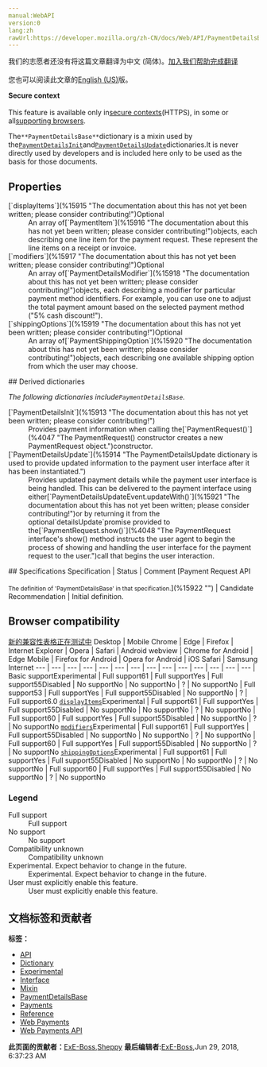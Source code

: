 ```yaml
---
manual:WebAPI
version:0
lang:zh
rawUrl:https://developer.mozilla.org/zh-CN/docs/Web/API/PaymentDetailsBase
---
```




<bdi>我们的志愿者还没有将这篇文章翻译为<bdi>中文 (简体)</bdi>。[加入我们帮助完成翻译](%15910 "")<br></br>您也可以阅读此文章的[English (US)](%15911 "")版。</bdi>






**Secure context**<br></br>This feature is available only in[secure contexts](%4041 "")(HTTPS), in some or all[supporting browsers](%15912 "").





The`**PaymentDetailsBase**`dictionary is a mixin used by the[`PaymentDetailsInit`](%15913 "The documentation about this has not yet been written; please consider contributing!")and[`PaymentDetailsUpdate`](%15914 "The PaymentDetailsUpdate dictionary is used to provide updated information to the payment user interface after it has been instantiated.")dictionaries.It is never directly used by developers and is included here only to be used as the basis for those documents.


## Properties<a name="Properties"></a>
<dl><dt>[`displayItems`](%15915 "The documentation about this has not yet been written; please consider contributing!")Optional</dt><dd>An array of[`PaymentItem`](%15916 "The documentation about this has not yet been written; please consider contributing!")objects, each describing one line item for the payment request. These represent the line items on a receipt or invoice.</dd><dt>[`modifiers`](%15917 "The documentation about this has not yet been written; please consider contributing!")Optional</dt><dd>An array of[`PaymentDetailsModifier`](%15918 "The documentation about this has not yet been written; please consider contributing!")objects, each describing a modifier for particular payment method identifiers. For example, you can use one to adjust the total payment amount based on the selected payment method (&quot;5% cash discount!&quot;).</dd><dt>[`shippingOptions`](%15919 "The documentation about this has not yet been written; please consider contributing!")Optional</dt><dd>An array of[`PaymentShippingOption`](%15920 "The documentation about this has not yet been written; please consider contributing!")objects, each describing one available shipping option from which the user may choose.</dd></dl>
## Derived dictionaries<a name="Derived_dictionaries"></a>


<em>The following dictionaries include`PaymentDetailsBase`.</em>

<dl><dt>[`PaymentDetailsInit`](%15913 "The documentation about this has not yet been written; please consider contributing!")</dt><dd>Provides payment information when calling the[`PaymentRequest()`](%4047 "The PaymentRequest() constructor creates a new PaymentRequest object.")constructor.</dd><dt>[`PaymentDetailsUpdate`](%15914 "The PaymentDetailsUpdate dictionary is used to provide updated information to the payment user interface after it has been instantiated.")</dt><dd>Provides updated payment details while the payment user interface is being handled. This can be delivered to the payment interface using either[`PaymentDetailsUpdateEvent.updateWith()`](%15921 "The documentation about this has not yet been written; please consider contributing!")or by returning it from the optional`detailsUpdate`promise provided to the[`PaymentRequest.show()`](%4048 "The PaymentRequest interface's show() method instructs the user agent to begin the process of showing and handling the user interface for the payment request to the user.")call that begins the user interaction.</dd></dl>
## Specifications<a name="Specifications"></a>
Specification | Status | Comment 
[Payment Request API<br></br><small>The definition of &#39;PaymentDetailsBase&#39; in that specification.</small>](%15922 "") | Candidate Recommendation | Initial definition. 


## Browser compatibility<a name="Browser_compatibility"></a>
[新的兼容性表格正在测试中<i></i>](%3360 "")
<abbr>Desktop<i></i></abbr> | <abbr>Mobile<i></i></abbr> 
<abbr>Chrome<i></i></abbr> | <abbr>Edge<i></i></abbr> | <abbr>Firefox<i></i></abbr> | <abbr>Internet Explorer<i></i></abbr> | <abbr>Opera<i></i></abbr> | <abbr>Safari<i></i></abbr> | <abbr>Android webview<i></i></abbr> | <abbr>Chrome for Android<i></i></abbr> | <abbr>Edge Mobile<i></i></abbr> | <abbr>Firefox for Android<i></i></abbr> | <abbr>Opera for Android<i></i></abbr> | <abbr>iOS Safari<i></i></abbr> | <abbr>Samsung Internet<i></i></abbr> 
 ---  |  ---  |  ---  |  ---  |  ---  |  ---  |  ---  |  ---  |  ---  |  ---  |  ---  |  ---  |  ---  |  ---  | 
Basic support<abbr>Experimental<i></i></abbr> | <abbr>Full support</abbr>61 | <abbr>Full support</abbr>Yes | <abbr>Full support</abbr>55<abbr>Disabled<i></i></abbr> | <abbr>No support</abbr>No | <abbr>No support</abbr>No | <abbr>?</abbr> | <abbr>No support</abbr>No | <abbr>Full support</abbr>53 | <abbr>Full support</abbr>Yes | <abbr>Full support</abbr>55<abbr>Disabled<i></i></abbr> | <abbr>No support</abbr>No | <abbr>?</abbr> | <abbr>Full support</abbr>6.0 
[`displayItems`](%15923 "")<abbr>Experimental<i></i></abbr> | <abbr>Full support</abbr>61 | <abbr>Full support</abbr>Yes | <abbr>Full support</abbr>55<abbr>Disabled<i></i></abbr> | <abbr>No support</abbr>No | <abbr>No support</abbr>No | <abbr>?</abbr> | <abbr>No support</abbr>No | <abbr>Full support</abbr>60 | <abbr>Full support</abbr>Yes | <abbr>Full support</abbr>55<abbr>Disabled<i></i></abbr> | <abbr>No support</abbr>No | <abbr>?</abbr> | <abbr>No support</abbr>No 
[`modifiers`](%15924 "")<abbr>Experimental<i></i></abbr> | <abbr>Full support</abbr>61 | <abbr>Full support</abbr>Yes | <abbr>Full support</abbr>55<abbr>Disabled<i></i></abbr> | <abbr>No support</abbr>No | <abbr>No support</abbr>No | <abbr>?</abbr> | <abbr>No support</abbr>No | <abbr>Full support</abbr>60 | <abbr>Full support</abbr>Yes | <abbr>Full support</abbr>55<abbr>Disabled<i></i></abbr> | <abbr>No support</abbr>No | <abbr>?</abbr> | <abbr>No support</abbr>No 
[`shippingOptions`](%15925 "")<abbr>Experimental<i></i></abbr> | <abbr>Full support</abbr>61 | <abbr>Full support</abbr>Yes | <abbr>Full support</abbr>55<abbr>Disabled<i></i></abbr> | <abbr>No support</abbr>No | <abbr>No support</abbr>No | <abbr>?</abbr> | <abbr>No support</abbr>No | <abbr>Full support</abbr>60 | <abbr>Full support</abbr>Yes | <abbr>Full support</abbr>55<abbr>Disabled<i></i></abbr> | <abbr>No support</abbr>No | <abbr>?</abbr> | <abbr>No support</abbr>No 


### Legend<a name="Legend"></a>
<dl><dt><abbr>Full support</abbr></dt><dd>Full support</dd><dt><abbr>No support</abbr></dt><dd>No support</dd><dt><abbr>Compatibility unknown</abbr></dt><dd>Compatibility unknown</dd><dt><abbr>Experimental. Expect behavior to change in the future.<i></i></abbr></dt><dd>Experimental. Expect behavior to change in the future.</dd><dt><abbr>User must explicitly enable this feature.<i></i></abbr></dt><dd>User must explicitly enable this feature.</dd></dl>




## 文档标签和贡献者
**标签：**
* [API](%50 "")
* [Dictionary](%3539 "")
* [Experimental](%3379 "")
* [Interface](%3380 "")
* [Mixin](%15575 "")
* [PaymentDetailsBase](%15926 "")
* [Payments](%15927 "")
* [Reference](%3381 "")
* [Web Payments](%15928 "")
* [Web Payments API](%15929 "")

**此页面的贡献者：**[ExE-Boss](%3990 ""),[Sheppy](%405 "")
**最后编辑者:**[ExE-Boss](%3990 ""),<time>Jun 29, 2018, 6:37:23 AM</time>


